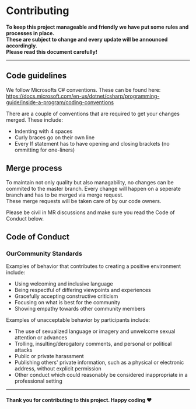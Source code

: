 # Contributing
**To keep this project manageable and friendly we have put some rules and processes in place.  
These are subject to change and every update will be announced accordingly.  
Please read this document carefully!**

---

## Code guidelines
We follow Microsofts C# conventions. These can be found here:  
https://docs.microsoft.com/en-us/dotnet/csharp/programming-guide/inside-a-program/coding-conventions 

There are a couple of conventions that are required to get your changes merged. These include:  
* Indenting with 4 spaces
* Curly braces go on their own line
* Every If statement has to have opening and closing brackets (no ommitting for one-liners)

## Merge process
To maintain not only quality but also managability, no changes can be commited to the master branch.
Every change will happen on a seperate branch and has to be merged via merge request.  
These merge requests will be taken care of by our code owners.

Please be civil in MR discussions and make sure you read the Code of Conduct below.

## Code of Conduct

### OurCommunity Standards

Examples of behavior that contributes to creating a positive environment
include:

* Using welcoming and inclusive language
* Being respectful of differing viewpoints and experiences
* Gracefully accepting constructive criticism
* Focusing on what is best for the community
* Showing empathy towards other community members

Examples of unacceptable behavior by participants include:

* The use of sexualized language or imagery and unwelcome sexual attention or
advances
* Trolling, insulting/derogatory comments, and personal or political attacks
* Public or private harassment
* Publishing others' private information, such as a physical or electronic
  address, without explicit permission
* Other conduct which could reasonably be considered inappropriate in a
  professional setting
  
---
#### Thank you for contributing to this project. Happy coding :heart:

